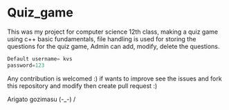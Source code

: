 # Quiz_game

This was my project for computer science 12th class, making a quiz game using c++ basic fundamentals, file handling is used for storing the questions for the quiz game, Admin can add, modify, delete the questions.
```java
Default username= kvs
password=123
```
Any contribution is welcomed :)
if wants to improve see the issues and fork this repository and modify then create pull request :)

Arigato gozimasu (-_-)
                  \/ 
